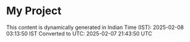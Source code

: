 # My Project

This content is dynamically generated in Indian Time (IST): 2025-02-08 03:13:50 IST
Converted to UTC: 2025-02-07 21:43:50 UTC
